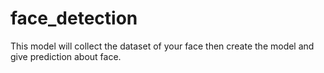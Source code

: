 # face_detection
This model will collect the dataset of your face then create the model and give prediction about face. 
